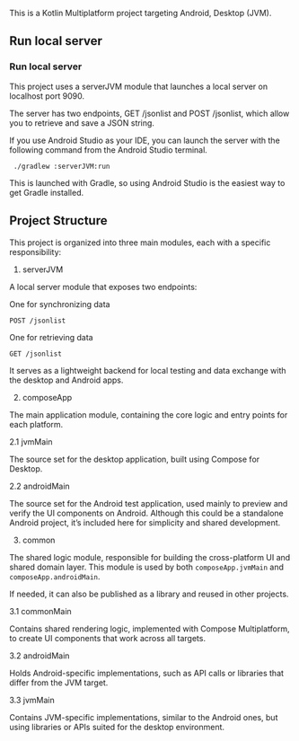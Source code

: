 This is a Kotlin Multiplatform project targeting Android, Desktop (JVM).

## Run local server

### Run local server

This project uses a serverJVM module that launches a local server on localhost port 9090.

The server has two endpoints, GET /jsonlist and POST /jsonlist, which allow you to retrieve and save
a JSON string.

If you use Android Studio as your IDE, you can launch the server with the following command from the
Android Studio terminal.

```shell
 ./gradlew :serverJVM:run
```

This is launched with Gradle, so using Android Studio is the easiest way to get Gradle installed.

## Project Structure

This project is organized into three main modules, each with a specific responsibility:

1. serverJVM

A local server module that exposes two endpoints:

One for synchronizing data

```shell
POST /jsonlist
```

One for retrieving data

```shell
GET /jsonlist
```

It serves as a lightweight backend for local testing and data exchange with the desktop and Android
apps.

2. composeApp

The main application module, containing the core logic and entry points for each platform.

2.1 jvmMain

The source set for the desktop application, built using Compose for Desktop.

2.2 androidMain

The source set for the Android test application, used mainly to preview and verify the UI components
on Android.
Although this could be a standalone Android project, it’s included here for simplicity and shared
development.

3. common

The shared logic module, responsible for building the cross-platform UI and shared domain layer.
This module is used by both `composeApp.jvmMain` and `composeApp.androidMain`.

If needed, it can also be published as a library and reused in other projects.

3.1 commonMain

Contains shared rendering logic, implemented with Compose Multiplatform, to create UI components
that work across all targets.

3.2 androidMain

Holds Android-specific implementations, such as API calls or libraries that differ from the JVM
target.

3.3 jvmMain

Contains JVM-specific implementations, similar to the Android ones, but using libraries or APIs
suited for the desktop environment.